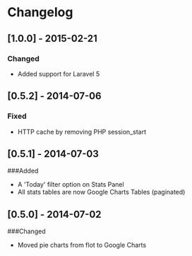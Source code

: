 # Changelog

## [1.0.0] - 2015-02-21
### Changed
- Added support for Laravel 5

## [0.5.2] - 2014-07-06
### Fixed
- HTTP cache by removing PHP session_start

## [0.5.1] - 2014-07-03
###Added
- A 'Today' filter option on Stats Panel
- All stats tables are now Google Charts Tables (paginated)

## [0.5.0] - 2014-07-02
###Changed
- Moved pie charts from flot to Google Charts
 

